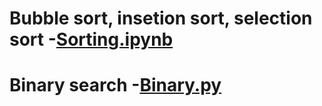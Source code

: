 # Bubble sort, insetion sort, selection sort -[Sorting.ipynb](https://github.com/Aashish2707/DAA/blob/main/Sorting.ipynb) 
# Binary search -[Binary.py](https://github.com/Aashish2707/DAA/blob/main/binary_search.py)
